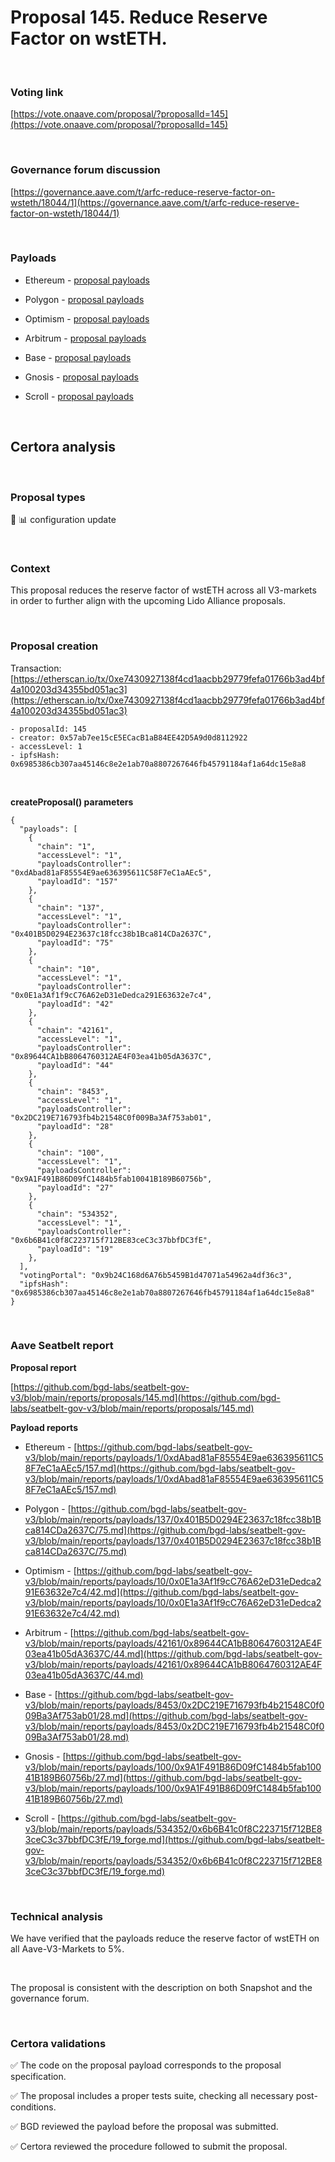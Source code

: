 # Proposal 145. Reduce Reserve Factor on wstETH.

<br>

### Voting link

[https://vote.onaave.com/proposal/?proposalId=145](https://vote.onaave.com/proposal/?proposalId=145)

<br>

### Governance forum discussion

[https://governance.aave.com/t/arfc-reduce-reserve-factor-on-wsteth/18044/1](https://governance.aave.com/t/arfc-reduce-reserve-factor-on-wsteth/18044/1)

<br>

### Payloads

* Ethereum - [proposal payloads](https://etherscan.io/address/0x17A5eb41026DC9B410866228843dEF36aE147CE7#code#F1#L1)

* Polygon - [proposal payloads](https://polygonscan.com/address/0x52157e47c323C3077Ede943B0B8ab43c52F24D6B#code#F1#L1)

* Optimism - [proposal payloads](https://optimistic.etherscan.io/address/0x31587698b0bD75f2BcD9543b682E7e0C4B6F984d#code#F1#L1)

* Arbitrum - [proposal payloads](https://arbiscan.io/address/0x2A99c608a90c9aE8EaD0c58AED36c0b42e8172ED#code#F1#L1)

* Base - [proposal payloads](https://basescan.org/address/0x81EEFff1AC6624707ac77C67d820849d3c4c0Ef9#code#F1#L1)

* Gnosis - [proposal payloads](https://gnosisscan.io/address/0x5D62643c706a76Ecf0Ee474753Bf463a48F678b2#code#F1#L1)

* Scroll - [proposal payloads](https://scrollscan.com/address/0x2E2142dfa013578a3920b68c20d07F3d505A9E8c#code#F1#L1)

<br>

## Certora analysis

<br>

### Proposal types

:wrench: :bar_chart: configuration update

<br>

### Context

This proposal reduces the reserve factor of wstETH across all V3-markets in order to further align with the upcoming Lido Alliance proposals.

<br>

### Proposal creation

Transaction: [https://etherscan.io/tx/0xe7430927138f4cd1aacbb29779fefa01766b3ad4bf4a100203d34355bd051ac3](https://etherscan.io/tx/0xe7430927138f4cd1aacbb29779fefa01766b3ad4bf4a100203d34355bd051ac3)

```
- proposalId: 145
- creator: 0x57ab7ee15cE5ECacB1aB84EE42D5A9d0d8112922
- accessLevel: 1
- ipfsHash: 0x6985386cb307aa45146c8e2e1ab70a8807267646fb45791184af1a64dc15e8a8
```

<br>

**createProposal() parameters**

```
{
  "payloads": [
    {
      "chain": "1",
      "accessLevel": "1",
      "payloadsController": "0xdAbad81aF85554E9ae636395611C58F7eC1aAEc5",
      "payloadId": "157"
    },
    {
      "chain": "137",
      "accessLevel": "1",
      "payloadsController": "0x401B5D0294E23637c18fcc38b1Bca814CDa2637C",
      "payloadId": "75"
    },
    {
      "chain": "10",
      "accessLevel": "1",
      "payloadsController": "0x0E1a3Af1f9cC76A62eD31eDedca291E63632e7c4",
      "payloadId": "42"
    },
    {
      "chain": "42161",
      "accessLevel": "1",
      "payloadsController": "0x89644CA1bB8064760312AE4F03ea41b05dA3637C",
      "payloadId": "44"
    },
    {
      "chain": "8453",
      "accessLevel": "1",
      "payloadsController": "0x2DC219E716793fb4b21548C0f009Ba3Af753ab01",
      "payloadId": "28"
    },
    {
      "chain": "100",
      "accessLevel": "1",
      "payloadsController": "0x9A1F491B86D09fC1484b5fab10041B189B60756b",
      "payloadId": "27"
    },
    {
      "chain": "534352",
      "accessLevel": "1",
      "payloadsController": "0x6b6B41c0f8C223715f712BE83ceC3c37bbfDC3fE",
      "payloadId": "19"
    },
  ],
  "votingPortal": "0x9b24C168d6A76b5459B1d47071a54962a4df36c3",
  "ipfsHash": "0x6985386cb307aa45146c8e2e1ab70a8807267646fb45791184af1a64dc15e8a8"
}
```

<br>

### Aave Seatbelt report

**Proposal report**

[https://github.com/bgd-labs/seatbelt-gov-v3/blob/main/reports/proposals/145.md](https://github.com/bgd-labs/seatbelt-gov-v3/blob/main/reports/proposals/145.md)

**Payload reports**

* Ethereum - [https://github.com/bgd-labs/seatbelt-gov-v3/blob/main/reports/payloads/1/0xdAbad81aF85554E9ae636395611C58F7eC1aAEc5/157.md](https://github.com/bgd-labs/seatbelt-gov-v3/blob/main/reports/payloads/1/0xdAbad81aF85554E9ae636395611C58F7eC1aAEc5/157.md)

* Polygon - [https://github.com/bgd-labs/seatbelt-gov-v3/blob/main/reports/payloads/137/0x401B5D0294E23637c18fcc38b1Bca814CDa2637C/75.md](https://github.com/bgd-labs/seatbelt-gov-v3/blob/main/reports/payloads/137/0x401B5D0294E23637c18fcc38b1Bca814CDa2637C/75.md)

* Optimism - [https://github.com/bgd-labs/seatbelt-gov-v3/blob/main/reports/payloads/10/0x0E1a3Af1f9cC76A62eD31eDedca291E63632e7c4/42.md](https://github.com/bgd-labs/seatbelt-gov-v3/blob/main/reports/payloads/10/0x0E1a3Af1f9cC76A62eD31eDedca291E63632e7c4/42.md)

* Arbitrum - [https://github.com/bgd-labs/seatbelt-gov-v3/blob/main/reports/payloads/42161/0x89644CA1bB8064760312AE4F03ea41b05dA3637C/44.md](https://github.com/bgd-labs/seatbelt-gov-v3/blob/main/reports/payloads/42161/0x89644CA1bB8064760312AE4F03ea41b05dA3637C/44.md)

* Base - [https://github.com/bgd-labs/seatbelt-gov-v3/blob/main/reports/payloads/8453/0x2DC219E716793fb4b21548C0f009Ba3Af753ab01/28.md](https://github.com/bgd-labs/seatbelt-gov-v3/blob/main/reports/payloads/8453/0x2DC219E716793fb4b21548C0f009Ba3Af753ab01/28.md)

* Gnosis - [https://github.com/bgd-labs/seatbelt-gov-v3/blob/main/reports/payloads/100/0x9A1F491B86D09fC1484b5fab10041B189B60756b/27.md](https://github.com/bgd-labs/seatbelt-gov-v3/blob/main/reports/payloads/100/0x9A1F491B86D09fC1484b5fab10041B189B60756b/27.md)

* Scroll - [https://github.com/bgd-labs/seatbelt-gov-v3/blob/main/reports/payloads/534352/0x6b6B41c0f8C223715f712BE83ceC3c37bbfDC3fE/19_forge.md](https://github.com/bgd-labs/seatbelt-gov-v3/blob/main/reports/payloads/534352/0x6b6B41c0f8C223715f712BE83ceC3c37bbfDC3fE/19_forge.md)

<br>

### Technical analysis

We have verified that the payloads reduce the reserve factor of wstETH on all Aave-V3-Markets to 5%.

<br>

The proposal is consistent with the description on both Snapshot and the governance forum.

<br>

### Certora validations

:white_check_mark: The code on the proposal payload corresponds to the proposal specification.

:white_check_mark: The proposal includes a proper tests suite, checking all necessary post-conditions.

:white_check_mark: BGD reviewed the payload before the proposal was submitted.

:white_check_mark: Certora reviewed the procedure followed to submit the proposal.

